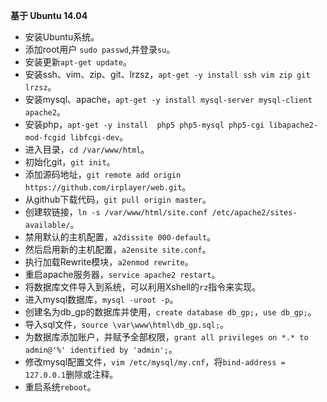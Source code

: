 **基于 Ubuntu 14.04**

- 安装Ubuntu系统。
- 添加root用户 `sudo passwd`,并登录`su`。
- 安装更新`apt-get update`。
- 安装ssh、vim、zip、git、lrzsz，`apt-get -y install ssh vim zip git lrzsz`。
- 安装mysql、apache，`apt-get -y install mysql-server mysql-client apache2`。
- 安装php，`apt-get -y install  php5 php5-mysql php5-cgi libapache2-mod-fcgid libfcgi-dev`。
- 进入目录，`cd /var/www/html`。
- 初始化git，`git init`。
- 添加源码地址，`git remote add origin https://github.com/irplayer/web.git`。
- 从github下载代码，`git pull origin master`。
- 创建软链接，`ln -s /var/www/html/site.conf /etc/apache2/sites-available/`。
- 禁用默认的主机配置，`a2dissite 000-default`。
- 然后启用新的主机配置，`a2ensite site.conf`。
- 执行加载Rewrite模块，`a2enmod rewrite`。
- 重启apache服务器，`service apache2 restart`。
- 将数据库文件导入到系统，可以利用Xshell的`rz`指令来实现。
- 进入mysql数据库，`mysql -uroot -p`。
- 创建名为db_gp的数据库并使用，`create database db_gp;`，`use db_gp;`。
- 导入sql文件，`source \var\www\html\db_gp.sql;`。
- 为数据库添加账户，并赋予全部权限，`grant all privileges on *.* to admin@'%' identified by 'admin';`。
- 修改mysql配置文件，`vim /etc/mysql/my.cnf`，将`bind-address =   127.0.0.1`删除或注释。
- 重启系统`reboot`。
